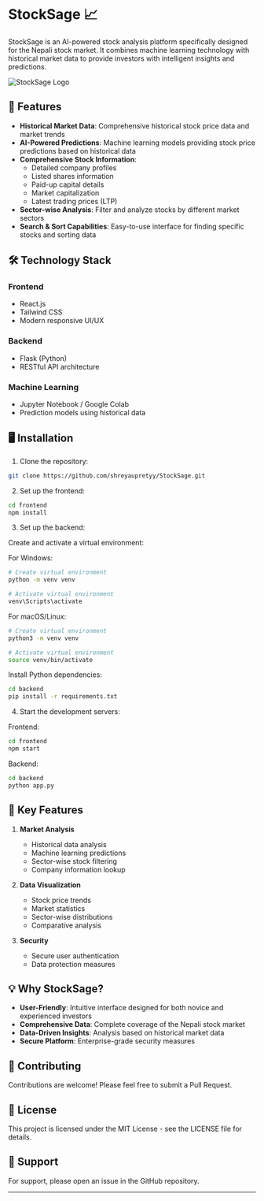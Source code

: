 # StockSage 📈

StockSage is an AI-powered stock analysis platform specifically designed for the Nepali stock market. It combines machine learning technology with historical market data to provide investors with intelligent insights and predictions.

![StockSage Logo](frontend/public/stocksage_logo.ico)

## 🚀 Features

- **Historical Market Data**: Comprehensive historical stock price data and market trends
- **AI-Powered Predictions**: Machine learning models providing stock price predictions based on historical data
- **Comprehensive Stock Information**: 
  - Detailed company profiles
  - Listed shares information
  - Paid-up capital details
  - Market capitalization
  - Latest trading prices (LTP)
- **Sector-wise Analysis**: Filter and analyze stocks by different market sectors
- **Search & Sort Capabilities**: Easy-to-use interface for finding specific stocks and sorting data

## 🛠️ Technology Stack

### Frontend
- React.js
- Tailwind CSS
- Modern responsive UI/UX

### Backend
- Flask (Python)
- RESTful API architecture

### Machine Learning
- Jupyter Notebook / Google Colab
- Prediction models using historical data

## 🖥️ Installation

1. Clone the repository:
```bash
git clone https://github.com/shreyaupretyy/StockSage.git
```

2. Set up the frontend:
```bash
cd frontend
npm install
```

3. Set up the backend:

Create and activate a virtual environment:

For Windows:
```bash
# Create virtual environment
python -m venv venv

# Activate virtual environment
venv\Scripts\activate
```

For macOS/Linux:
```bash
# Create virtual environment
python3 -m venv venv

# Activate virtual environment
source venv/bin/activate
```

Install Python dependencies:
```bash
cd backend
pip install -r requirements.txt
```

4. Start the development servers:

Frontend:
```bash
cd frontend
npm start
```

Backend:
```bash
cd backend
python app.py
```

## 🌟 Key Features

1. **Market Analysis**
   - Historical data analysis
   - Machine learning predictions
   - Sector-wise stock filtering
   - Company information lookup

2. **Data Visualization**
   - Stock price trends
   - Market statistics
   - Sector-wise distributions
   - Comparative analysis

3. **Security**
   - Secure user authentication
   - Data protection measures

## 💡 Why StockSage?

- **User-Friendly**: Intuitive interface designed for both novice and experienced investors
- **Comprehensive Data**: Complete coverage of the Nepali stock market
- **Data-Driven Insights**: Analysis based on historical market data
- **Secure Platform**: Enterprise-grade security measures

## 🤝 Contributing

Contributions are welcome! Please feel free to submit a Pull Request.

## 📝 License

This project is licensed under the MIT License - see the LICENSE file for details.

## 👥 Support

For support, please open an issue in the GitHub repository.

---
